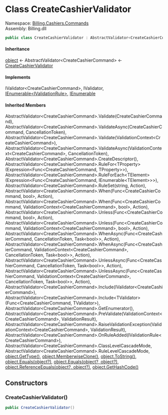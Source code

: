 # <a id="Billing_Cashiers_Commands_CreateCashierValidator"></a> Class CreateCashierValidator

Namespace: [Billing.Cashiers.Commands](Billing.Cashiers.Commands.md)  
Assembly: Billing.dll  

```csharp
public class CreateCashierValidator : AbstractValidator<CreateCashierCommand>, IValidator<CreateCashierCommand>, IValidator, IEnumerable<IValidationRule>, IEnumerable
```

#### Inheritance

[object](https://learn.microsoft.com/dotnet/api/system.object) ← 
AbstractValidator<CreateCashierCommand\> ← 
[CreateCashierValidator](Billing.Cashiers.Commands.CreateCashierValidator.md)

#### Implements

IValidator<CreateCashierCommand\>, 
IValidator, 
[IEnumerable<IValidationRule\>](https://learn.microsoft.com/dotnet/api/system.collections.generic.ienumerable\-1), 
[IEnumerable](https://learn.microsoft.com/dotnet/api/system.collections.ienumerable)

#### Inherited Members

AbstractValidator<CreateCashierCommand\>.Validate\(CreateCashierCommand\), 
AbstractValidator<CreateCashierCommand\>.ValidateAsync\(CreateCashierCommand, CancellationToken\), 
AbstractValidator<CreateCashierCommand\>.Validate\(ValidationContext<CreateCashierCommand\>\), 
AbstractValidator<CreateCashierCommand\>.ValidateAsync\(ValidationContext<CreateCashierCommand\>, CancellationToken\), 
AbstractValidator<CreateCashierCommand\>.CreateDescriptor\(\), 
AbstractValidator<CreateCashierCommand\>.RuleFor<TProperty\>\(Expression<Func<CreateCashierCommand, TProperty\>\>\), 
AbstractValidator<CreateCashierCommand\>.RuleForEach<TElement\>\(Expression<Func<CreateCashierCommand, IEnumerable<TElement\>\>\>\), 
AbstractValidator<CreateCashierCommand\>.RuleSet\(string, Action\), 
AbstractValidator<CreateCashierCommand\>.When\(Func<CreateCashierCommand, bool\>, Action\), 
AbstractValidator<CreateCashierCommand\>.When\(Func<CreateCashierCommand, ValidationContext<CreateCashierCommand\>, bool\>, Action\), 
AbstractValidator<CreateCashierCommand\>.Unless\(Func<CreateCashierCommand, bool\>, Action\), 
AbstractValidator<CreateCashierCommand\>.Unless\(Func<CreateCashierCommand, ValidationContext<CreateCashierCommand\>, bool\>, Action\), 
AbstractValidator<CreateCashierCommand\>.WhenAsync\(Func<CreateCashierCommand, CancellationToken, Task<bool\>\>, Action\), 
AbstractValidator<CreateCashierCommand\>.WhenAsync\(Func<CreateCashierCommand, ValidationContext<CreateCashierCommand\>, CancellationToken, Task<bool\>\>, Action\), 
AbstractValidator<CreateCashierCommand\>.UnlessAsync\(Func<CreateCashierCommand, CancellationToken, Task<bool\>\>, Action\), 
AbstractValidator<CreateCashierCommand\>.UnlessAsync\(Func<CreateCashierCommand, ValidationContext<CreateCashierCommand\>, CancellationToken, Task<bool\>\>, Action\), 
AbstractValidator<CreateCashierCommand\>.Include\(IValidator<CreateCashierCommand\>\), 
AbstractValidator<CreateCashierCommand\>.Include<TValidator\>\(Func<CreateCashierCommand, TValidator\>\), 
AbstractValidator<CreateCashierCommand\>.GetEnumerator\(\), 
AbstractValidator<CreateCashierCommand\>.PreValidate\(ValidationContext<CreateCashierCommand\>, ValidationResult\), 
AbstractValidator<CreateCashierCommand\>.RaiseValidationException\(ValidationContext<CreateCashierCommand\>, ValidationResult\), 
AbstractValidator<CreateCashierCommand\>.OnRuleAdded\(IValidationRule<CreateCashierCommand\>\), 
AbstractValidator<CreateCashierCommand\>.ClassLevelCascadeMode, 
AbstractValidator<CreateCashierCommand\>.RuleLevelCascadeMode, 
[object.GetType\(\)](https://learn.microsoft.com/dotnet/api/system.object.gettype), 
[object.MemberwiseClone\(\)](https://learn.microsoft.com/dotnet/api/system.object.memberwiseclone), 
[object.ToString\(\)](https://learn.microsoft.com/dotnet/api/system.object.tostring), 
[object.Equals\(object?\)](https://learn.microsoft.com/dotnet/api/system.object.equals\#system\-object\-equals\(system\-object\)), 
[object.Equals\(object?, object?\)](https://learn.microsoft.com/dotnet/api/system.object.equals\#system\-object\-equals\(system\-object\-system\-object\)), 
[object.ReferenceEquals\(object?, object?\)](https://learn.microsoft.com/dotnet/api/system.object.referenceequals), 
[object.GetHashCode\(\)](https://learn.microsoft.com/dotnet/api/system.object.gethashcode)

## Constructors

### <a id="Billing_Cashiers_Commands_CreateCashierValidator__ctor"></a> CreateCashierValidator\(\)

```csharp
public CreateCashierValidator()
```

